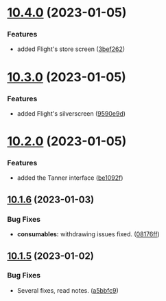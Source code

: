 # [10.4.0](https://github.com/Torwent/WaspLib/compare/v10.3.0...v10.4.0) (2023-01-05)


### Features

* added Flight's store screen ([3bef262](https://github.com/Torwent/WaspLib/commit/3bef26288fcdc6ab309716fe224d8204be09945b))



# [10.3.0](https://github.com/Torwent/WaspLib/compare/v10.2.0...v10.3.0) (2023-01-05)


### Features

* added Flight's silverscreen ([9590e9d](https://github.com/Torwent/WaspLib/commit/9590e9def32b8b5e8b6b32711ac8ea4ce7f9291c))



# [10.2.0](https://github.com/Torwent/WaspLib/compare/v10.1.6...v10.2.0) (2023-01-05)


### Features

* added the Tanner interface ([be1092f](https://github.com/Torwent/WaspLib/commit/be1092f1dd637993dd00ad03176af40b691914bb))



## [10.1.6](https://github.com/Torwent/WaspLib/compare/v10.1.5...v10.1.6) (2023-01-03)


### Bug Fixes

* **consumables:** withdrawing issues fixed. ([08176ff](https://github.com/Torwent/WaspLib/commit/08176ffac2cc345198e6f5d280002aa660706a54))



## [10.1.5](https://github.com/Torwent/WaspLib/compare/v10.1.4...v10.1.5) (2023-01-02)


### Bug Fixes

* Several fixes, read notes. ([a5bbfc9](https://github.com/Torwent/WaspLib/commit/a5bbfc9967c6263b3c84b70e7cd783160f1c310c))



